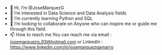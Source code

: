- 👋 Hi, I’m @JoseMarquezG
- 👀 I’m interested in Data Science and Data Analysis fields 
- 🌱 I’m currently learning Python and SQL
- 💞️ I’m looking to collaborate on Anyone who can inspire me or guide me through this field.
- 📫 How to reach me.You can reach me via email : josemarquezg_93@hotmail.com or LinkedIn : https://www.linkedin.com/in/josemarquezgamarro
